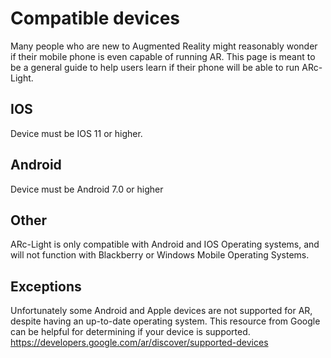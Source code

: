 # Compatible devices

Many people who are new to Augmented Reality might reasonably wonder if their mobile phone is even capable of running AR. This page is meant to be a general guide to help users learn if their phone will be able to run ARc-Light. 


## IOS
Device must be IOS 11 or higher.

## Android
Device must be Android 7.0 or higher

## Other
ARc-Light is only compatible with Android and IOS Operating systems, and will not function with Blackberry or Windows Mobile Operating Systems.

## Exceptions
Unfortunately some Android and Apple devices are not supported for AR, despite having an up-to-date operating system. This resource from Google can be helpful for determining if your device is supported. https://developers.google.com/ar/discover/supported-devices
